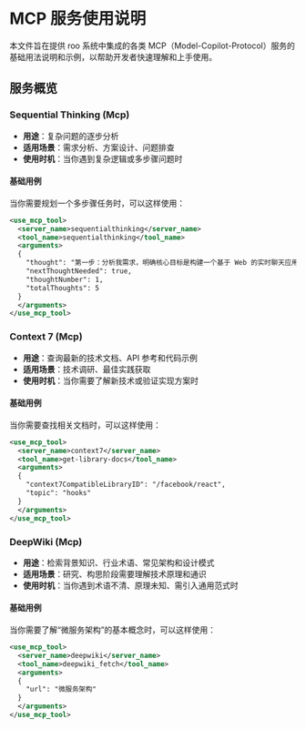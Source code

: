 # MCP 服务使用说明

本文件旨在提供 roo 系统中集成的各类 MCP（Model-Copilot-Protocol）服务的基础用法说明和示例，以帮助开发者快速理解和上手使用。

## 服务概览

### Sequential Thinking (Mcp)

- **用途**：复杂问题的逐步分析
- **适用场景**：需求分析、方案设计、问题排查
- **使用时机**：当你遇到复杂逻辑或多步骤问题时

#### 基础用例

当你需要规划一个多步骤任务时，可以这样使用：

```xml
<use_mcp_tool>
  <server_name>sequentialthinking</server_name>
  <tool_name>sequentialthinking</tool_name>
  <arguments>
  {
    "thought": "第一步：分析我需求，明确核心目标是构建一个基于 Web 的实时聊天应用。",
    "nextThoughtNeeded": true,
    "thoughtNumber": 1,
    "totalThoughts": 5
  }
  </arguments>
</use_mcp_tool>
```

### Context 7 (Mcp)

- **用途**：查询最新的技术文档、API 参考和代码示例
- **适用场景**：技术调研、最佳实践获取
- **使用时机**：当你需要了解新技术或验证实现方案时

#### 基础用例

当你需要查找相关文档时，可以这样使用：

```xml
<use_mcp_tool>
  <server_name>context7</server_name>
  <tool_name>get-library-docs</tool_name>
  <arguments>
  {
    "context7CompatibleLibraryID": "/facebook/react",
    "topic": "hooks"
  }
  </arguments>
</use_mcp_tool>
```

### DeepWiki (Mcp)

- **用途**：检索背景知识、行业术语、常见架构和设计模式
- **适用场景**：研究、构思阶段需要理解技术原理和通识
- **使用时机**：当你遇到术语不清、原理未知、需引入通用范式时

#### 基础用例

当你需要了解“微服务架构”的基本概念时，可以这样使用：

```xml
<use_mcp_tool>
  <server_name>deepwiki</server_name>
  <tool_name>deepwiki_fetch</tool_name>
  <arguments>
  {
    "url": "微服务架构"
  }
  </arguments>
</use_mcp_tool>
```
